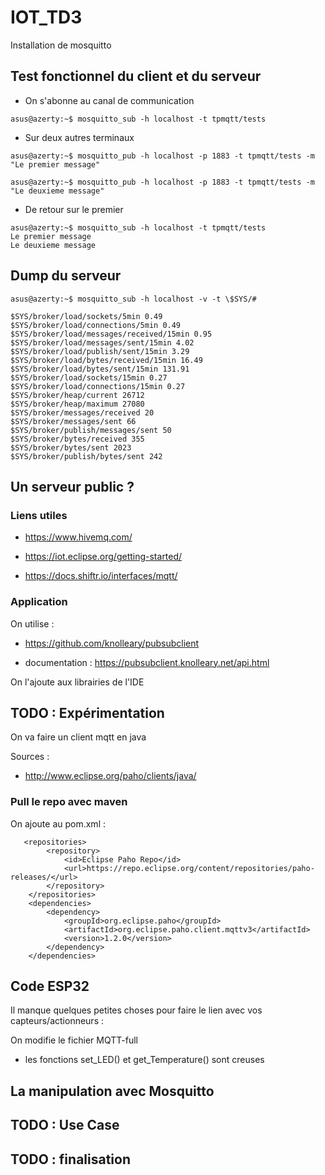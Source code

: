 # IOT_TD3

Installation de mosquitto

## Test fonctionnel du client et du serveur

- On s'abonne au canal de communication

```
asus@azerty:~$ mosquitto_sub -h localhost -t tpmqtt/tests
```

- Sur deux autres terminaux

```
asus@azerty:~$ mosquitto_pub -h localhost -p 1883 -t tpmqtt/tests -m "Le premier message"
```

```
asus@azerty:~$ mosquitto_pub -h localhost -p 1883 -t tpmqtt/tests -m "Le deuxieme message"
```

- De retour sur le premier

```
asus@azerty:~$ mosquitto_sub -h localhost -t tpmqtt/tests
Le premier message
Le deuxieme message
```

## Dump du serveur

```
asus@azerty:~$ mosquitto_sub -h localhost -v -t \$SYS/#

$SYS/broker/load/sockets/5min 0.49
$SYS/broker/load/connections/5min 0.49
$SYS/broker/load/messages/received/15min 0.95
$SYS/broker/load/messages/sent/15min 4.02
$SYS/broker/load/publish/sent/15min 3.29
$SYS/broker/load/bytes/received/15min 16.49
$SYS/broker/load/bytes/sent/15min 131.91
$SYS/broker/load/sockets/15min 0.27
$SYS/broker/load/connections/15min 0.27
$SYS/broker/heap/current 26712
$SYS/broker/heap/maximum 27080
$SYS/broker/messages/received 20
$SYS/broker/messages/sent 66
$SYS/broker/publish/messages/sent 50
$SYS/broker/bytes/received 355
$SYS/broker/bytes/sent 2023
$SYS/broker/publish/bytes/sent 242

```

## Un serveur public ?

### Liens utiles

- https://www.hivemq.com/

- https://iot.eclipse.org/getting-started/

- https://docs.shiftr.io/interfaces/mqtt/

### Application

On utilise :

- https://github.com/knolleary/pubsubclient

- documentation : https://pubsubclient.knolleary.net/api.html

On l'ajoute aux librairies de l'IDE

## TODO : Expérimentation

On va faire un client mqtt en java

Sources :

- http://www.eclipse.org/paho/clients/java/

### Pull le repo avec maven

On ajoute au pom.xml :

```
   <repositories>
        <repository>
            <id>Eclipse Paho Repo</id>
            <url>https://repo.eclipse.org/content/repositories/paho-releases/</url>
        </repository>
    </repositories>
    <dependencies>
        <dependency>
            <groupId>org.eclipse.paho</groupId>
            <artifactId>org.eclipse.paho.client.mqttv3</artifactId>
            <version>1.2.0</version>
        </dependency>
    </dependencies>
```

## Code ESP32

Il manque quelques petites choses pour faire le lien avec vos capteurs/actionneurs :

On modifie le fichier MQTT-full

- les fonctions set_LED() et get_Temperature() sont creuses

## La manipulation avec Mosquitto

## TODO : Use Case

## TODO : finalisation
